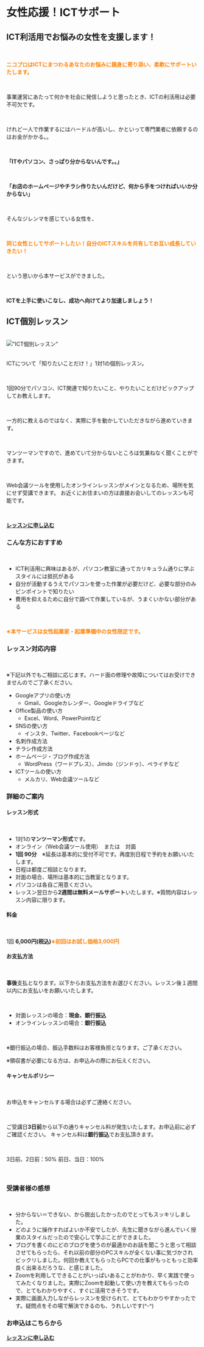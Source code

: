 # 女性応援！ICTサポート
## ICT利活用でお悩みの女性を支援します！
<br>

<font color="#ff8000">**ニコプロはICTにまつわるあなたのお悩みに親身に寄り添い、柔軟にサポートいたします。**</font>

<br>

事業運営にあたって何かを社会に発信しようと思ったとき、ICTの利活用は必要不可欠です。

<br>

けれど一人で作業するにはハードルが高いし、かといって専門業者に依頼するのはお金がかかる。。

<br>

**「ITやパソコン、さっぱり分からないんです。。」**

<br>

**「お店のホームページやチラシ作りたいんだけど、何から手をつければいいか分からない」**

<br>

そんなジレンマを感じている女性を、

<br>

<font color="#ff8000">**同じ女性としてサポートしたい！自分のICTスキルを共有してお互い成長していきたい！**</font>

<br>

という思いから本サービスができました。

<br>

**ICTを上手に使いこなし、成功へ向けてより加速しましょう！**

## ICT個別レッスン
<br>
<img src="/img/ict-lesson.jpg" alt=”ICT個別レッスン” />

<br>
<br>

ICTについて「知りたいことだけ！」1対1の個別レッスン。

<br>

1回90分でパソコン、ICT関連で知りたいこと、やりたいことだけピックアップしてお教えします。

<br>

一方的に教えるのではなく、実際に手を動かしていただきながら進めていきます。

<br>

マンツーマンですので、進めていて分からないところは気兼ねなく聞くことができます。

<br>

Web会議ツールを使用したオンラインレッスンがメインとなるため、場所を気にせず受講できます。 お近くにお住まいの方は直接お会いしてのレッスンも可能です。

<br>


<a href="/contact" class="btn">**レッスンに申し込む**</a>

### こんな方におすすめ
<br>

- ICT利活用に興味はあるが、パソコン教室に通ってカリキュラム通りに学ぶスタイルには抵抗がある
- 自分が活動するうえでパソコンを使った作業が必要だけど、必要な部分のみピンポイントで知りたい
- 費用を抑えるために自分で調べて作業しているが、うまくいかない部分がある

<br>

<font color="#ff8000">**※本サービスは女性起業家・起業準備中の女性限定です。**</font>

### レッスン対応内容
<br>

※下記以外でもご相談に応じます。ハード面の修理や故障についてはお受けできませんのでご了承ください。
- Googleアプリの使い方
  - Gmail、Googleカレンダー、Googleドライブなど
- Office製品の使い方
  - Excel、Word、PowerPointなど
- SNSの使い方
  - インスタ、Twitter、Facebookページなど
- 名刺作成方法
- チラシ作成方法
- ホームページ・ブログ作成方法
  - WordPress（ワードプレス）、Jimdo（ジンドゥ）、ペライチなど
- ICTツールの使い方
  - メルカリ、Web会議ツールなど

### 詳細のご案内
#### レッスン形式
<br>

- 1対1の**マンツーマン形式**です。
- オンライン（Web会議ツール使用）　または　対面
- **1回 90分**　※延長は基本的に受付不可です。再度別日程で予約をお願いいたします。
- 日程は都度ご相談となります。
- 対面の場合、場所は基本的に当教室となります。
- パソコンは各自ご用意ください。
- レッスン翌日から**2週間は無料メールサポート**いたします。※質問内容はレッスン内容に限ります。

#### 料金
<br>

1回 **6,000円(税込)**<font color="#ff8000">**※初回はお試し価格3,000円**</font>

#### お支払方法

<br>

**事後**支払となります。以下からお支払方法をお選びください。レッスン後１週間以内にお支払いをお願いいたします。

<br>

- 対面レッスンの場合：**現金、銀行振込**
- オンラインレッスンの場合：**銀行振込**

<br>

※銀行振込の場合、振込手数料はお客様負担となります。ご了承ください。

※領収書が必要になる方は、お申込みの際にお伝えください。

#### キャンセルポリシー
<br>

お申込をキャンセルする場合は必ずご連絡ください。

<br>

ご受講日**3日前**から以下の通りキャンセル料が発生いたします。お申込前に必ずご確認ください。 キャンセル料は**銀行振込**でお支払頂きます。

<br>

3日前、2日前：50%
前日、当日：100%

<br>

### 受講者様の感想
<br>

- 分からない＝できない、から脱出したかったのでとってもスッキリしました。
- どのように操作すればよいか不安でしたが、先生に聞きながら進んでいく授業のスタイルだったので安心して学ぶことができました。
- ブログを書くのにどのブログを使うのが最適かのお話を聞こうと思って相談させてもらったら、それ以前の部分のPCスキルが全くない事に気づかされビックリしました。何回か教えてもらったらPCでの仕事がもっともっと効率良く出来るだろうな、と感じました。
- Zoomを利用してできることがいっぱいあることがわかり、早く実践で使ってみたくなりました。実際にZoomを起動して使い方を教えてもらったので、とてもわかりやすく、すぐに活用できそうです。
- 実際に画面入力しながらレッスンを受けられて、とてもわかりやすかったです。疑問点をその場で解決できるのも、うれしいです(^-^)

### お申込はこちらから
<a href="/contact" class="btn">**レッスンに申し込む**</a>
